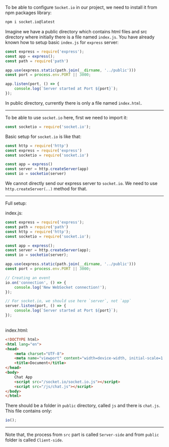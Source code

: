 To be able to configure `Socket.io` in our project, we need to install it from npm packages library:
```bash
npm i socket.io@latest
```
Imagine we have a public directory which contains html files and src directory where initially there is a file named `index.js`.
You have already known how to setup basic `index.js` for `express` server:
```javascript
const express = require('express');
const app = express();
const path = require('path')

app.use(express.static(path.join(__dirname, '../public')))
const port = process.env.PORT || 3000;

app.listen(port, () => {
    console.log(`Server started at Port ${port}`);
});
```
In public directory, currently there is only a file named `index.html`.

----
To be able to use `socket.io` here, first we need to import it:
```javascript
const socketio = require('socket.io');
```

Basic setup for `socket.io` is like that:
```javascript
const http = require('http')
const express = require('express')
const socketio = require('socket.io')

const app = express()
const server = http.createServer(app)
const io = socketio(server)
```
We cannot directly send our express server to `socket.io`. We need to use `http.createServer(..)` method for that.

---
Full setup:

index.js:
```javascript
const express = require('express');
const path = require('path')
const http = require('http');
const socketio = require('socket.io');

const app = express();
const server = http.createServer(app);
const io = socketio(server);

app.use(express.static(path.join(__dirname, '../public')))
const port = process.env.PORT || 3000;

// Creating an event
io.on('connection', () => {
    console.log('New WebSocket connection!');
});

// For socket.io, we should use here `server`, not `app`
server.listen(port, () => {
    console.log(`Server started at Port ${port}`);
});
```

<br>
index.html:

```html
<!DOCTYPE html>
<html lang="en">
<head>
    <meta charset="UTF-8">
    <meta name="viewport" content="width=device-width, initial-scale=1.0">
    <title>Document</title>
</head>
<body>
    Chat App 
    <script src="/socket.io/socket.io.js"></script>
    <script src="/js/chat.js"></script>
</body>
</html>
```

There should be a folder in `public` directory, called `js` and there is `chat.js`. This file contains only:
```javascript
io();
```
---
Note that, the process from `src` part is called `Server-side` and from `public` folder is called `Client-side`.